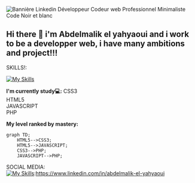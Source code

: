 
![Bannière Linkedin Développeur Codeur web Professionnel Minimaliste Code Noir et blanc](https://github.com/user-attachments/assets/803caf9e-9e41-45e7-866c-188a94a803a0)


## **Hi there 👋 i'm Abdelmalik el yahyaoui and i work to be a developper web, i have many ambitions and project!!!**

SKILLS!:<p></p>
[![My Skills](https://skillicons.dev/icons?i=js,html,css)](https://skillicons.dev)


**I'm currently study💻:**
CSS3<br>
HTML5<br>
JAVASCRIPT<br>
PHP<br>


**My level ranked by mastery:**
```mermaid
graph TD;
    HTML5-->CSS3;
    HTML5-->JAVASCRIPT;
    CSS3-->PHP;
    JAVASCRIPT-->PHP;
```



SOCIAL MEDIA:<br>
[![My Skills](https://skillicons.dev/icons?i=linkedin)](https://skillicons.dev):https://www.linkedin.com/in/abdelmalik-el-yahyaoui





